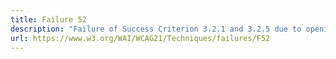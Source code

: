 ```yaml
---
title: Failure 52
description: "Failure of Success Criterion 3.2.1 and 3.2.5 due to opening a new window as soon as a new page is loaded"
url: https://www.w3.org/WAI/WCAG21/Techniques/failures/F52
---
```

